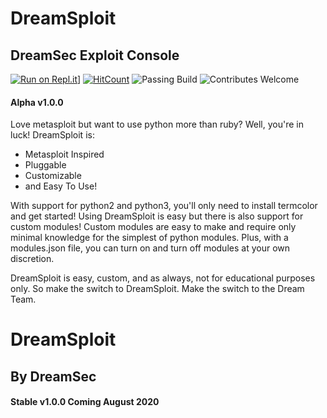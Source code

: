 # DreamSploit
## DreamSec Exploit Console

[![Run on Repl.it](https://repl.it/badge/github/Julz4455/DreamSploit)](https://repl.it/github/Julz4455/DreamSploit)]
[![HitCount](http://hits.dwyl.io/julz4455/dreamsploit.svg)](http://hits.dwyl.io/julz4455/dreamsploit)
![Passing Build](https://camo.githubusercontent.com/926d8ca67df15de5bd1abac234c0603d94f66c00/68747470733a2f2f696d672e736869656c64732e696f2f62616467652f636f6e747269627574696f6e732d77656c636f6d652d627269676874677265656e2e7376673f7374796c653d666c6174)
![Contributes Welcome](https://camo.githubusercontent.com/926d8ca67df15de5bd1abac234c0603d94f66c00/68747470733a2f2f696d672e736869656c64732e696f2f62616467652f636f6e747269627574696f6e732d77656c636f6d652d627269676874677265656e2e7376673f7374796c653d666c6174)

#### Alpha v1.0.0
Love metasploit but want to use python more than ruby? Well, you're in luck!
DreamSploit is:
- Metasploit Inspired
- Pluggable
- Customizable
- and Easy To Use!

With support for python2 and python3, you'll only need to install termcolor and get started!
Using DreamSploit is easy but there is also support for custom modules!
Custom modules are easy to make and require only minimal knowledge for the simplest of python modules.
Plus, with a modules.json file, you can turn on and turn off modules at your own discretion.

DreamSploit is easy, custom, and as always, not for educational purposes only.
So make the switch to DreamSploit. Make the switch to the Dream Team.

# DreamSploit
## By DreamSec
#### Stable v1.0.0 Coming August 2020
